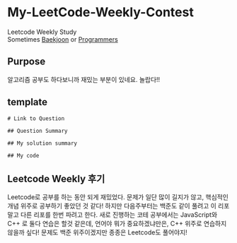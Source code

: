 # My-LeetCode-Weekly-Contest
Leetcode Weekly Study \
Sometimes [Baekjoon](https://www.acmicpc.net/) or [Programmers](https://programmers.co.kr/)

## Purpose
알고리즘 공부도 하다보니까 재밌는 부분이 있네요. 놀랍다!!

## template
```
# Link to Question

## Question Summary

## My solution summary

## My code
```

## Leetcode Weekly 후기

Leetcode로 공부를 하는 동안 되게 재밌었다. 문제가 일단 많이 길지가 않고, 핵심적인 개념 위주로 공부하기 좋았던 것 같다! 
하지만 다음주부터는 백준도 같이 풀려고 이 리포 말고 다른 리포를 한번 파려고 한다. 새로 진행하는 코테 공부에서는 JavaScript와 C++ 로 둘다 연습은 할것 같은데, 언어야 뭐가 중요하겠냐만은,
C++ 위주로 연습하지 않을까 싶다! 문제도 백준 위주이겠지만 종종은 Leetcode도 풀어야지!

